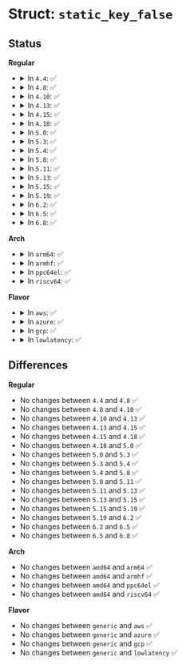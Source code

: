 # Struct: <code>static_key_false</code>

## Status
<b>Regular</b>
<ul>
<li>
<details>
<summary>In <code>4.4</code>: ✅</summary>

```c
struct static_key_false {
    struct static_key key;
};
```
</details>
</li>
<li>
<details>
<summary>In <code>4.8</code>: ✅</summary>

```c
struct static_key_false {
    struct static_key key;
};
```
</details>
</li>
<li>
<details>
<summary>In <code>4.10</code>: ✅</summary>

```c
struct static_key_false {
    struct static_key key;
};
```
</details>
</li>
<li>
<details>
<summary>In <code>4.13</code>: ✅</summary>

```c
struct static_key_false {
    struct static_key key;
};
```
</details>
</li>
<li>
<details>
<summary>In <code>4.15</code>: ✅</summary>

```c
struct static_key_false {
    struct static_key key;
};
```
</details>
</li>
<li>
<details>
<summary>In <code>4.18</code>: ✅</summary>

```c
struct static_key_false {
    struct static_key key;
};
```
</details>
</li>
<li>
<details>
<summary>In <code>5.0</code>: ✅</summary>

```c
struct static_key_false {
    struct static_key key;
};
```
</details>
</li>
<li>
<details>
<summary>In <code>5.3</code>: ✅</summary>

```c
struct static_key_false {
    struct static_key key;
};
```
</details>
</li>
<li>
<details>
<summary>In <code>5.4</code>: ✅</summary>

```c
struct static_key_false {
    struct static_key key;
};
```
</details>
</li>
<li>
<details>
<summary>In <code>5.8</code>: ✅</summary>

```c
struct static_key_false {
    struct static_key key;
};
```
</details>
</li>
<li>
<details>
<summary>In <code>5.11</code>: ✅</summary>

```c
struct static_key_false {
    struct static_key key;
};
```
</details>
</li>
<li>
<details>
<summary>In <code>5.13</code>: ✅</summary>

```c
struct static_key_false {
    struct static_key key;
};
```
</details>
</li>
<li>
<details>
<summary>In <code>5.15</code>: ✅</summary>

```c
struct static_key_false {
    struct static_key key;
};
```
</details>
</li>
<li>
<details>
<summary>In <code>5.19</code>: ✅</summary>

```c
struct static_key_false {
    struct static_key key;
};
```
</details>
</li>
<li>
<details>
<summary>In <code>6.2</code>: ✅</summary>

```c
struct static_key_false {
    struct static_key key;
};
```
</details>
</li>
<li>
<details>
<summary>In <code>6.5</code>: ✅</summary>

```c
struct static_key_false {
    struct static_key key;
};
```
</details>
</li>
<li>
<details>
<summary>In <code>6.8</code>: ✅</summary>

```c
struct static_key_false {
    struct static_key key;
};
```
</details>
</li>
</ul>
<b>Arch</b>
<ul>
<li>
<details>
<summary>In <code>arm64</code>: ✅</summary>

```c
struct static_key_false {
    struct static_key key;
};
```
</details>
</li>
<li>
<details>
<summary>In <code>armhf</code>: ✅</summary>

```c
struct static_key_false {
    struct static_key key;
};
```
</details>
</li>
<li>
<details>
<summary>In <code>ppc64el</code>: ✅</summary>

```c
struct static_key_false {
    struct static_key key;
};
```
</details>
</li>
<li>
<details>
<summary>In <code>riscv64</code>: ✅</summary>

```c
struct static_key_false {
    struct static_key key;
};
```
</details>
</li>
</ul>
<b>Flavor</b>
<ul>
<li>
<details>
<summary>In <code>aws</code>: ✅</summary>

```c
struct static_key_false {
    struct static_key key;
};
```
</details>
</li>
<li>
<details>
<summary>In <code>azure</code>: ✅</summary>

```c
struct static_key_false {
    struct static_key key;
};
```
</details>
</li>
<li>
<details>
<summary>In <code>gcp</code>: ✅</summary>

```c
struct static_key_false {
    struct static_key key;
};
```
</details>
</li>
<li>
<details>
<summary>In <code>lowlatency</code>: ✅</summary>

```c
struct static_key_false {
    struct static_key key;
};
```
</details>
</li>
</ul>

## Differences
<b>Regular</b>
<ul>
<li>
No changes between <code>4.4</code> and <code>4.8</code> ✅
</li>
<li>
No changes between <code>4.8</code> and <code>4.10</code> ✅
</li>
<li>
No changes between <code>4.10</code> and <code>4.13</code> ✅
</li>
<li>
No changes between <code>4.13</code> and <code>4.15</code> ✅
</li>
<li>
No changes between <code>4.15</code> and <code>4.18</code> ✅
</li>
<li>
No changes between <code>4.18</code> and <code>5.0</code> ✅
</li>
<li>
No changes between <code>5.0</code> and <code>5.3</code> ✅
</li>
<li>
No changes between <code>5.3</code> and <code>5.4</code> ✅
</li>
<li>
No changes between <code>5.4</code> and <code>5.8</code> ✅
</li>
<li>
No changes between <code>5.8</code> and <code>5.11</code> ✅
</li>
<li>
No changes between <code>5.11</code> and <code>5.13</code> ✅
</li>
<li>
No changes between <code>5.13</code> and <code>5.15</code> ✅
</li>
<li>
No changes between <code>5.15</code> and <code>5.19</code> ✅
</li>
<li>
No changes between <code>5.19</code> and <code>6.2</code> ✅
</li>
<li>
No changes between <code>6.2</code> and <code>6.5</code> ✅
</li>
<li>
No changes between <code>6.5</code> and <code>6.8</code> ✅
</li>
</ul>
<b>Arch</b>
<ul>
<li>
No changes between <code>amd64</code> and <code>arm64</code> ✅
</li>
<li>
No changes between <code>amd64</code> and <code>armhf</code> ✅
</li>
<li>
No changes between <code>amd64</code> and <code>ppc64el</code> ✅
</li>
<li>
No changes between <code>amd64</code> and <code>riscv64</code> ✅
</li>
</ul>
<b>Flavor</b>
<ul>
<li>
No changes between <code>generic</code> and <code>aws</code> ✅
</li>
<li>
No changes between <code>generic</code> and <code>azure</code> ✅
</li>
<li>
No changes between <code>generic</code> and <code>gcp</code> ✅
</li>
<li>
No changes between <code>generic</code> and <code>lowlatency</code> ✅
</li>
</ul>

